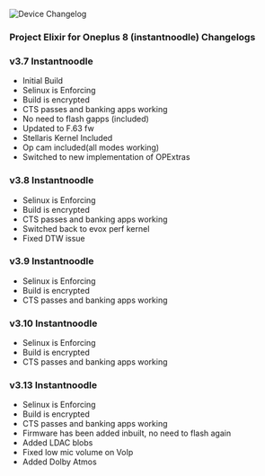 ![Device Changelog](https://i.imgur.com/C0Wcdr5.png)

### Project Elixir for Oneplus 8 (instantnoodle) Changelogs

### v3.7 Instantnoodle

- Initial Build
- Selinux is Enforcing
- Build is encrypted
- CTS passes and banking apps working
- No need to flash gapps (included)
- Updated to F.63 fw
- Stellaris Kernel Included
- Op cam included(all modes working)
- Switched to new implementation of OPExtras

### v3.8 Instantnoodle

- Selinux is Enforcing
- Build is encrypted
- CTS passes and banking apps working
- Switched back to evox perf kernel
- Fixed DTW issue

### v3.9 Instantnoodle

- Selinux is Enforcing
- Build is encrypted
- CTS passes and banking apps working

### v3.10 Instantnoodle

- Selinux is Enforcing
- Build is encrypted
- CTS passes and banking apps working

### v3.13 Instantnoodle

- Selinux is Enforcing
- Build is encrypted
- CTS passes and banking apps working
- Firmware has been added inbuilt, no need to flash again
- Added LDAC blobs
- Fixed low mic volume on VoIp
- Added Dolby Atmos 
